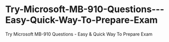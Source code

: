# Try-Microsoft-MB-910-Questions---Easy-Quick-Way-To-Prepare-Exam
Try Microsoft MB-910 Questions - Easy &amp; Quick Way To Prepare Exam
